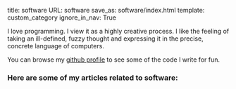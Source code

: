 title: software
URL: software
save_as: software/index.html
template: custom_category
ignore_in_nav: True

I love programming. I view it as a highly creative process. I like the feeling
of taking an ill-defined, fuzzy thought and expressing it in the precise,
concrete language of computers.

You can browse my [github profile](https://www.github.com/jminardi) to see
some of the code I write for fun.

### Here are some of my articles related to software:
